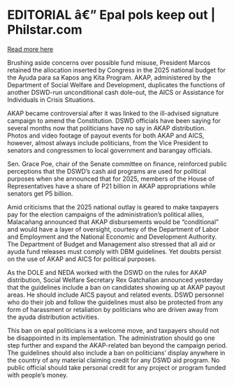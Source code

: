 # EDITORIAL â€” Epal pols keep out | Philstar.com

[Read more here](https://www.philstar.com/opinion/2025/01/04/2411678/editorial-epal-pols-keep-out)

Brushing aside concerns over possible fund misuse, President Marcos retained the allocation inserted by Congress in the 2025 national budget for the Ayuda para sa Kapos ang Kita Program. AKAP, administered by the Department of Social Welfare and Development, duplicates the functions of another DSWD-run unconditional cash dole-out, the AICS or Assistance for Individuals in Crisis Situations.

AKAP became controversial after it was linked to the ill-advised signature campaign to amend the Constitution. DSWD officials have been saying for several months now that politicians have no say in AKAP distribution. Photos and video footage of payout events for both AKAP and AICS, however, almost always include politicians, from the Vice President to senators and congressmen to local government and barangay officials.

Sen. Grace Poe, chair of the Senate committee on finance, reinforced public perceptions that the DSWD’s cash aid programs are used for political purposes when she announced that for 2025, members of the House of Representatives have a share of P21 billion in AKAP appropriations while senators get P5 billion.

Amid criticisms that the 2025 national outlay is geared to make taxpayers pay for the election campaigns of the administration’s political allies, Malacañang announced that AKAP disbursements would be “conditional” and would have a layer of oversight, courtesy of the Department of Labor and Employment and the National Economic and Development Authority. The Department of Budget and Management also stressed that all aid or ayuda fund releases must comply with DBM guidelines. Yet doubts persist on the use of AKAP and AICS for political purposes.

As the DOLE and NEDA worked with the DSWD on the rules for AKAP distribution, Social Welfare Secretary Rex Gatchalian announced yesterday that the guidelines include a ban on candidates showing up at AKAP payout areas. He should include AICS payout and related events. DSWD personnel who do their job and follow the guidelines must also be protected from any form of harassment or retaliation by politicians who are driven away from the ayuda distribution activities.

This ban on epal politicians is a welcome move, and taxpayers should not be disappointed in its implementation. The administration should go one step further and expand the AKAP-related ban beyond the campaign period. The guidelines should also include a ban on politicians’ display anywhere in the country of any material claiming credit for any DSWD aid program. No public official should take personal credit for any project or program funded with people’s money.